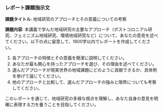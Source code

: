 ### レポート課題指示文

**課題タイトル**: 地域研究のアプローチとその意義についての考察

**課題内容**: 本講義で学んだ地域研究の主要なアプローチ（ポストコロニアル研究、フェミニズム地域研究、環境地域研究など）について、あなたの意見を述べてください。以下の点に留意して、1600字以内でレポートを作成してください。

1. 各アプローチの特徴とその意義を簡潔に説明してください。
2. あなたが最も関心を持ったアプローチを選び、その理由を述べてください。
3. 選んだアプローチが現実世界の地域課題にどのように貢献できるか、具体例を挙げて論じてください。
4. 他のアプローチと比較して、選んだアプローチの強みと限界についても考察してください。

このレポートを通じて、地域研究の多様な視点を理解し、あなた自身の意見を明確に表現する力を養うことを目指してください。